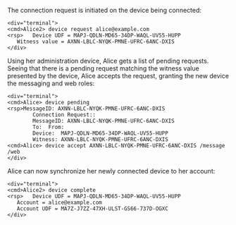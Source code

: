 The connection request is initiated on the device being connected:


~~~~
<div="terminal">
<cmd>Alice2> device request alice@example.com
<rsp>   Device UDF = MAPJ-QDLN-MD65-34DP-WAQL-UV55-HUPP
   Witness value = AXNN-LBLC-NYQK-PMNE-UFRC-6ANC-DXIS
</div>
~~~~

Using her administration device, Alice gets a list of pending requests. Seeing that
there is a pending request matching the witness value presented by the device, Alice
accepts the request, granting the new device the messaging and web roles:


~~~~
<div="terminal">
<cmd>Alice> device pending
<rsp>MessageID: AXNN-LBLC-NYQK-PMNE-UFRC-6ANC-DXIS
        Connection Request::
        MessageID: AXNN-LBLC-NYQK-PMNE-UFRC-6ANC-DXIS
        To:  From: 
        Device:  MAPJ-QDLN-MD65-34DP-WAQL-UV55-HUPP
        Witness: AXNN-LBLC-NYQK-PMNE-UFRC-6ANC-DXIS
<cmd>Alice> device accept AXNN-LBLC-NYQK-PMNE-UFRC-6ANC-DXIS /message /web
</div>
~~~~

Alice can now synchronize her newly connected device to her account:


~~~~
<div="terminal">
<cmd>Alice2> device complete
<rsp>   Device UDF = MAPJ-QDLN-MD65-34DP-WAQL-UV55-HUPP
   Account = alice@example.com
   Account UDF = MA7Z-J7ZZ-47XH-ULST-GS66-737D-OGXC
</div>
~~~~


